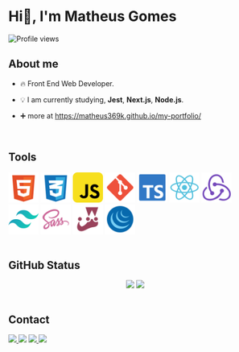 # Hi👋, I'm Matheus Gomes
<p
  align="left"
>
  <img
    src="https://komarev.com/ghpvc/?username=matheus369k&color=blue"
    alt="Profile views"
  />
</p>

## About me

- 🔥 Front End Web Developer.

- 💡 I am currently studying, __Jest__, __Next.js__, __Node.js__.

- ➕ more at https://matheus369k.github.io/my-portfolio/
  
<br>

## Tools

<div>
  <img
    width="60"
    heigth="60"
    src="./.github/html-5-svgrepo-com.svg"
    alt="HTML5"
  >
  <img
    width="60"
    heigth="60"
    src="./.github/css-3-svgrepo-com.svg"
    alt="CSS3"
  >
  <img
    width="60"
    heigth="60"
    src="./.github/javascript-svgrepo-com.svg"
    alt="Javascript"
  >
  <img
    width="60"
    heigth="60"
    src="./.github/git-svgrepo-com.svg"
    alt="Git"
  >
  <img
    width="60"
    heigth="60"
    src="./.github/typescript-official-svgrepo-com.svg"
    alt="TypeScript"
  >
  <img
    width="60"
    heigth="60"
    src="./.github/react-svgrepo-com.svg"
    alt="React"
  >
  <img
    width="60"
    heigth="60"
    src="./.github/redux-svgrepo-com.svg"
    alt="Redux"
  >
  <img
    width="60"
    heigth="60"
    src="./.github/tailwindcss-icon-svgrepo-com.svg"
    alt="Tailwind"
  >
  <img
    width="60"
    heigth="60"
    src="./.github/sass-svgrepo-com.svg"
    alt="Sass"
  >
  <img
    width="60"
    heigth="60"
    src="./.github/jest-snapshot-svgrepo-com.svg"
    alt="Jest"
  >
  <img
    width="60"
    heigth="60"
    src="./.github/jquery-svgrepo-com.svg"
    alt="Jquery"
  >
</div>

<br>

## GitHub Status

<div align="center">
  <img
    height="200"
    src="https://github-readme-stats.vercel.app/api/top-langs/?username=matheus369k&layout=compact&theme=tokyonight"
  >
  <img
    height="250"
    src="https://github-readme-stats.vercel.app/api?username=matheus369k&theme=tokyonight"
  >
</div>

<br>

## Contact

<div>
  <a
    href="https://instagram.com/matheus543890"
    target="_blank"
  >
    <img
      height="25"
      src="https://img.shields.io/badge/Instagram-E4405F?style=for-the-badge&logo=instagram&logoColor=white"
    >
  </a
  <a
    href="https://discordapp.com/users/ghome/"
    target="_blank"
  >
    <img
      height="25"
      src="https://img.shields.io/badge/Discord-7289DA?style=for-the-badge&logo=discord&logoColor=white"
    >
  </a>
  <a
    href="emailto:matheus.360kbr@gmail.com"
    target="_blank"
  >
    <img
      height="25"
      src="https://img.shields.io/badge/Gmail-D14836?style=for-the-badge&logo=gmail&logoColor=white"
    >
  </a>
  <a
    href="https://www.linkedin.com/in/matheus-melo-6824a7274/"
    target="_blank"
  >
    <img
      height="25"
      src="https://img.shields.io/badge/LinkedIn-0077B5?style=for-the-badge&logo=linkedin&logoColor=white"
    >
  </a>
</div>
